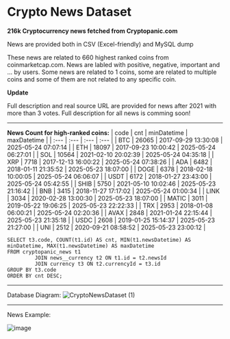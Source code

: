 # Crypto News Dataset

**216k Cryptocurrency news fetched from Cryptopanic.com**

News are provided both in CSV (Excel-friendly) and MySQL dump

These news are related to 660 highest ranked coins from coinmarketcap.com. News are labled with positive, negative, important and ... by users. Some news are related to 1 coins, some are related to multiple coins and some of them are not related to any specific coin.

**Update**

Full description and real source URL are provided for news after 2021 with more than 3 votes. Full description for all news is comming soon!

---
**News Count for high-ranked coins:**
| code | cnt | minDatetime | maxDatetime |
| :--- | :--- | :--- | :--- |
| BTC | 26065 | 2017-09-29 13:30:08 | 2025-05-24 07:07:14 |
| ETH | 18097 | 2017-09-23 10:00:42 | 2025-05-24 06:27:01 |
| SOL | 10564 | 2021-02-10 20:02:39 | 2025-05-24 04:35:18 |
| XRP | 7718 | 2017-12-13 16:00:22 | 2025-05-24 07:38:26 |
| ADA | 6482 | 2018-01-11 21:35:52 | 2025-05-23 18:07:00 |
| DOGE | 6378 | 2018-02-18 10:00:05 | 2025-05-24 06:06:07 |
| USDT | 6172 | 2018-01-27 23:43:00 | 2025-05-24 05:42:55 |
| SHIB | 5750 | 2021-05-10 10:02:46 | 2025-05-23 21:16:42 |
| BNB | 3415 | 2018-11-27 17:17:02 | 2025-05-24 01:00:34 |
| LINK | 3034 | 2020-02-28 13:00:30 | 2025-05-23 18:07:00 |
| MATIC | 3011 | 2019-05-22 19:06:25 | 2025-05-23 22:22:33 |
| TRX | 2953 | 2018-01-08 06:00:21 | 2025-05-24 02:20:36 |
| AVAX | 2848 | 2021-01-24 22:15:44 | 2025-05-23 21:35:18 |
| USDC | 2608 | 2019-01-25 15:14:37 | 2025-05-23 21:27:00 |
| UNI | 2512 | 2020-09-21 08:58:52 | 2025-05-23 23:00:12 |

```
SELECT t3.code, COUNT(t1.id) AS cnt, MIN(t1.newsDatetime) AS minDatetime, MAX(t1.newsDatetime) AS maxDatetime
FROM cryptopanic_news t1
         JOIN news__currency t2 ON t1.id = t2.newsId
         JOIN currency t3 ON t2.currencyId = t3.id
GROUP BY t3.code
ORDER BY cnt DESC;
```

---
Database Diagram:
![CryptoNewsDataset (1)](https://github.com/user-attachments/assets/eda48fcc-c944-429f-9416-f8ebc6309af5)

---
News Example:

![image](https://github.com/user-attachments/assets/94937ac1-3be7-4197-9fd1-96bce3dce647)

